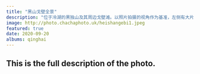 ```yaml
---
title: "黑山戈壁全景"
description: "位于冷湖的黑独山及其周边戈壁滩。以照片拍摄的视角作为基准，左侧有大片大片的风电场，背后有石油小镇遗迹，右侧不远处是冷湖镇。而前方就是独有的黑色山头，有大大小小数十个。肉眼可见的车辙印遍布黑色的戈壁滩上，非常刺眼，这种痕迹在卫星地图上都十分明显，需要很多年才能消去。如果使用无人机视角，可以看到水墨风格叠加白色大片风车的震撼画面。右侧颜色偏粉的如今被大家称为“胭脂山”，我当时没能靠近，找不到合适的路线，又担心陷车无法自救。整个黑独山片区目前已经圈成景区了。后方的岩石山体是塞什腾山，2022年建成的冷湖天文台就在这上面。我还一直想去看看，拍一拍天文台的星空呢。"
image: http://photo.chachaphoto.uk/heishangebi1.jpeg
featured: true
date: 2020-09-20
albums: qinghai
---
```


## This is the full description of the photo.
